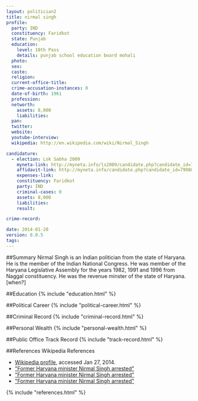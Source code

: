 ```yaml
---
layout: politician2
title: nirmal singh
profile: 
  party: IND
  constituency: Faridkot
  state: Punjab
  education: 
    level: 10th Pass
    details: punjab school education board mohali
  photo: 
  sex: 
  caste: 
  religion: 
  current-office-title: 
  crime-accusation-instances: 0
  date-of-birth: 1961
  profession: 
  networth: 
    assets: 8,000
    liabilities: 
  pan: 
  twitter: 
  website: 
  youtube-interview: 
  wikipedia: http://en.wikipedia.com/wiki/Nirmal_Singh

candidature: 
  - election: Lok Sabha 2009
    myneta-link: http://myneta.info/ls2009/candidate.php?candidate_id=7998
    affidavit-link: http://myneta.info/candidate.php?candidate_id=7998&scan=original
    expenses-link: 
    constituency: Faridkot 
    party: IND
    criminal-cases: 0
    assets: 8,000
    liabilities: 
    result:  

crime-record: 

date: 2014-01-28
version: 0.0.5
tags: 
---
```

##Summary
Nirmal Singh is an Indian politician from the state of Haryana. He is the member of the Indian National Congress. He was member of the Haryana Legislative Assembly for the years 1982, 1991 and 1996 from Naggal constituency. He was the revenue minster of the state of Haryana.[when?]


##Education
{% include "education.html" %}


##Political Career
{% include "political-career.html" %}


##Criminal Record
{% include "criminal-record.html" %}


##Personal Wealth
{% include "personal-wealth.html" %}


##Public Office Track Record
{% include "track-record.html" %}


##References
Wikipedia References
- [Wikipedia profile]({{page.profile.wikipedia}}), accessed Jan 27, 2014.
- ["Former Haryana minister Nirmal Singh arrested"][wiki1]
- ["Former Haryana minister Nirmal Singh arrested"][wiki2]
- ["Former Haryana minister Nirmal Singh arrested"][wiki3]

[wiki1]: http://www.hindustantimes.com/News-Feed/NM2/Former-Haryana-minister-Nirmal-Singh-arrested/Article1-18105.aspx
[wiki2]: http://eci.nic.in/eci_main/electionanalysis/AE/S07/partycomp10.htm
[wiki3]: http://www.tribuneindia.com/2005/20050129/haryana.htm


{% include "references.html" %}